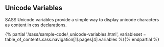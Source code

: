 ## Unicode Variables
SASS Unicode variables provide a simple way to display unicode characters as content in css declarations.

{% partial '/sass/sample-code/_unicode-variables.html', variableset = table_of_contents.sass.navigation[1].pages[4].variables %}{% endpartial %}